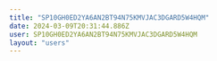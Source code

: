 ```yaml
---
title: "SP10GH0ED2YA6AN2BT94N75KMVJAC3DGARD5W4HQM"
date: 2024-03-09T20:31:44.886Z
user: SP10GH0ED2YA6AN2BT94N75KMVJAC3DGARD5W4HQM
layout: "users"
---
```

    